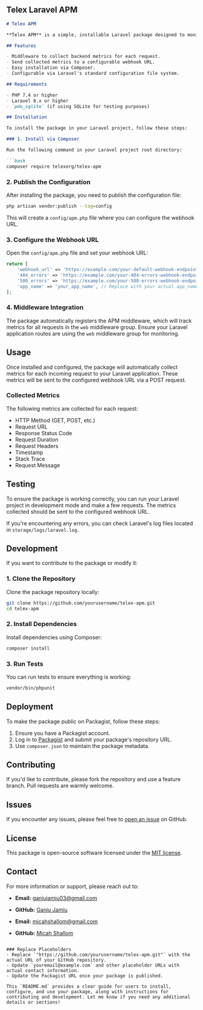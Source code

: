 ## Telex Laravel APM
```markdown
# Telex APM

**Telex APM** is a simple, installable Laravel package designed to monitor and collect application performance metrics. The package collects data on each backend request and sends these metrics to a specified webhook URL. The package is intended to be easily integrated into any Laravel application.

## Features

- Middleware to collect backend metrics for each request.
- Send collected metrics to a configurable webhook URL.
- Easy installation via Composer.
- Configurable via Laravel's standard configuration file system.

## Requirements

- PHP 7.4 or higher
- Laravel 8.x or higher
- `pdo_sqlite` (if using SQLite for testing purposes)

## Installation

To install the package in your Laravel project, follow these steps:

### 1. Install via Composer

Run the following command in your Laravel project root directory:

```bash
composer require telexorg/telex-apm
```

### 2. Publish the Configuration

After installing the package, you need to publish the configuration file:

```bash
php artisan vendor:publish --tag=config
```

This will create a `config/apm.php` file where you can configure the webhook URL.

### 3. Configure the Webhook URL

Open the `config/apm.php` file and set your webhook URL:

```php
return [
    'webhook_url' => 'https://example.com/your-default-webhook-endpoint', // Replace with your actual URL
    '404_errors' => 'https://example.com/your-404-errors-webhook-endpoint', // Replace with your actual URL
    '500_errors' => 'https://example.com/your-500-errors-webhook-endpoint', // Replace with your actual URL
    'app_name' => 'your_app_name', // Replace with your actual app_name
];
```

### 4. Middleware Integration

The package automatically registers the APM middleware, which will track metrics for all requests in the `web` middleware group. Ensure your Laravel application routes are using the `web` middleware group for monitoring.

## Usage

Once installed and configured, the package will automatically collect metrics for each incoming request to your Laravel application. These metrics will be sent to the configured webhook URL via a POST request.

### Collected Metrics

The following metrics are collected for each request:

- HTTP Method (GET, POST, etc.)
- Request URL
- Response Status Code
- Request Duration
- Request Headers
- Timestamp
- Stack Trace
- Request Message

## Testing

To ensure the package is working correctly, you can run your Laravel project in development mode and make a few requests. The metrics collected should be sent to the configured webhook URL.

If you're encountering any errors, you can check Laravel's log files located in `storage/logs/laravel.log`.

## Development

If you want to contribute to the package or modify it:

### 1. Clone the Repository

Clone the package repository locally:

```bash
git clone https://github.com/yourusername/telex-apm.git
cd telex-apm
```

### 2. Install Dependencies

Install dependencies using Composer:

```bash
composer install
```

### 3. Run Tests

You can run tests to ensure everything is working:

```bash
vendor/bin/phpunit
```

## Deployment

To make the package public on Packagist, follow these steps:

1. Ensure you have a Packagist account.
2. Log in to [Packagist](https://packagist.org/) and submit your package's repository URL.
3. Use `composer.json` to maintain the package metadata.

## Contributing

If you'd like to contribute, please fork the repository and use a feature branch. Pull requests are warmly welcome.

## Issues

If you encounter any issues, please feel free to [open an issue](https://github.com/yourusername/telex-apm/issues) on GitHub.

## License

This package is open-source software licensed under the [MIT license](https://opensource.org/licenses/MIT).

## Contact

For more information or support, please reach out to:

- **Email:** [ganiujamiu03@gmail.com](mailto:youremail@example.com)
- **GitHub:** [Ganiu Jamiu](https://github.com/muh-jamiu)

- **Email:** [micahshallom@gmail.com](mailto:youremail@example.com)
- **GitHub:** [Micah Shallom](https://github.com/Micah-Shallom)
```

### Replace Placeholders
- Replace `"https://github.com/yourusername/telex-apm.git"` with the actual URL of your GitHub repository.
- Update `youremail@example.com` and other placeholder URLs with actual contact information.
- Update the Packagist URL once your package is published.

This `README.md` provides a clear guide for users to install, configure, and use your package, along with instructions for contributing and development. Let me know if you need any additional details or sections!